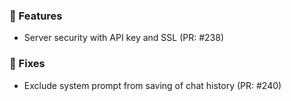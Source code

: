 ### 🚀 Features

- Server security with API key and SSL (PR: #238)

### 🐛 Fixes

- Exclude system prompt from saving of chat history (PR: #240)

